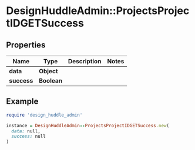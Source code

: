 # DesignHuddleAdmin::ProjectsProjectIDGETSuccess

## Properties

| Name | Type | Description | Notes |
| ---- | ---- | ----------- | ----- |
| **data** | **Object** |  |  |
| **success** | **Boolean** |  |  |

## Example

```ruby
require 'design_huddle_admin'

instance = DesignHuddleAdmin::ProjectsProjectIDGETSuccess.new(
  data: null,
  success: null
)
```

